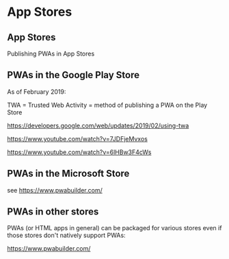 # App Stores

## App Stores

Publishing PWAs in App Stores

## PWAs in the Google Play Store

As of February 2019:

TWA = Trusted Web Activity = method of publishing a PWA on the Play Store

https://developers.google.com/web/updates/2019/02/using-twa

https://www.youtube.com/watch?v=7JDFjeMvxos

https://www.youtube.com/watch?v=6lHBw3F4cWs

## PWAs in the Microsoft Store

see https://www.pwabuilder.com/

## PWAs in other stores

PWAs (or HTML apps in general) can be packaged for various stores even if those stores don't natively support PWAs:

https://www.pwabuilder.com/
